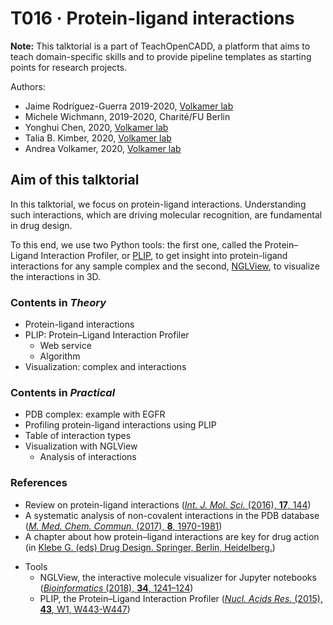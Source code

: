 # T016 · Protein-ligand interactions

**Note:** This talktorial is a part of TeachOpenCADD, a platform that aims to teach domain-specific skills and to provide pipeline templates as starting points for research projects.

Authors:

- Jaime Rodríguez-Guerra 2019-2020, [Volkamer lab](https://volkamerlab.org)
- Michele Wichmann, 2019-2020, Charité/FU Berlin
- Yonghui Chen, 2020, [Volkamer lab](https://volkamerlab.org)
- Talia B. Kimber, 2020, [Volkamer lab](https://volkamerlab.org)
- Andrea Volkamer, 2020, [Volkamer lab](https://volkamerlab.org)


## Aim of this talktorial

In this talktorial, we focus on protein-ligand interactions. Understanding such interactions, which are driving molecular recognition, are fundamental in drug design.

To this end, we use two Python tools: the first one, called the Protein–Ligand Interaction Profiler, or [PLIP](https://doi.org/10.1093/nar/gkv315), to get insight into protein-ligand interactions for any sample complex and the second, [NGLView](https://doi.org/10.1093/bioinformatics/btx789), to visualize the interactions in 3D.


### Contents in _Theory_

- Protein-ligand interactions
- PLIP: Protein–Ligand Interaction Profiler
    - Web service
    - Algorithm
- Visualization: complex and interactions


### Contents in _Practical_

- PDB complex: example with EGFR
- Profiling protein-ligand interactions using PLIP
- Table of interaction types
- Visualization with NGLView
    - Analysis of interactions


### References

- Review on protein-ligand interactions ([_Int. J. Mol. Sci._ (2016), __17__, 144](https://www.mdpi.com/1422-0067/17/2/144))
- A systematic analysis of non-covalent interactions in the PDB database ([_M. Med. Chem. Commun._ (2017), __8__, 1970-1981](https://pubs.rsc.org/en/content/articlelanding/2017/md/c7md00381a#!divAbstract))
- A chapter about how protein–ligand interactions are key for drug action (in [Klebe G. (eds) Drug Design. Springer, Berlin, Heidelberg.](https://link.springer.com/referenceworkentry/10.1007%2F978-3-642-17907-5_4))
* Tools
    * NGLView, the interactive molecule visualizer for Jupyter notebooks ([_Bioinformatics_ (2018), __34__, 1241–124](https://doi.org/10.1093/bioinformatics/btx789))
    * PLIP, the Protein–Ligand Interaction Profiler ([_Nucl. Acids Res._ (2015), __43__, W1, W443-W447](https://academic.oup.com/nar/article/43/W1/W443/2467865))
